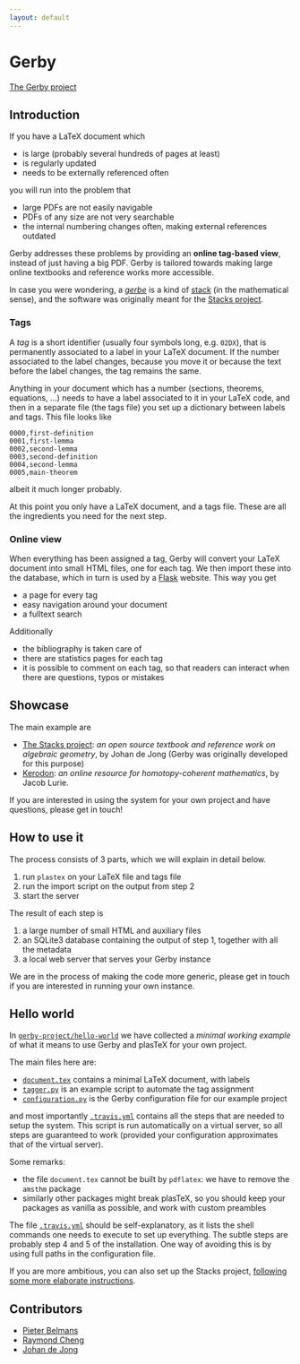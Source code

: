 ```yaml
---
layout: default
---
```


# Gerby

[The Gerby project](https://github.com/gerby-project)

## Introduction
If you have a LaTeX document which

* is large (probably several hundreds of pages at least)
* is regularly updated
* needs to be externally referenced often

you will run into the problem that

* large PDFs are not easily navigable
* PDFs of any size are not very searchable
* the internal numbering changes often, making external references outdated

Gerby addresses these problems by providing an **online tag-based view**, instead of just having a big PDF. Gerby is tailored towards making large online textbooks and reference works more accessible.

In case you were wondering, a [*gerbe*](https://en.wikipedia.org/wiki/Gerbe) is a kind of [stack](https://en.wikipedia.org/wiki/Stack_(mathematics)) (in the mathematical sense), and the software was originally meant for the [Stacks project](https://stacks.math.columbia.edu).


### Tags
A *tag* is a short identifier (usually four symbols long, e.g. `02DX`), that is permanently associated to a label in your LaTeX document. If the number associated to the label changes, because you move it or because the text before the label changes, the tag remains the same.

Anything in your document which has a number (sections, theorems, equations, ...) needs to have a label associated to it in your LaTeX code, and then in a separate file (the tags file) you set up a dictionary between labels and tags. This file looks like

```
0000,first-definition
0001,first-lemma
0002,second-lemma
0003,second-definition
0004,second-lemma
0005,main-theorem
```

albeit it much longer probably.

At this point you only have a LaTeX document, and a tags file. These are all the ingredients you need for the next step.

### Online view
When everything has been assigned a tag, Gerby will convert your LaTeX document into small HTML files, one for each tag. We then import these into the database, which in turn is used by a [Flask](http://flask.pocoo.org) website. This way you get

* a page for every tag
* easy navigation around your document
* a fulltext search

Additionally

* the bibliography is taken care of
* there are statistics pages for each tag
* it is possible to comment on each tag, so that readers can interact when there are questions, typos or mistakes


## Showcase
The main example are

* [The Stacks project](https://stacks.math.columbia.edu): _an open source textbook and reference work on algebraic geometry_, by Johan de Jong (Gerby was originally developed for this purpose)
* [Kerodon](https://kerodon.net): _an online resource for homotopy-coherent mathematics_, by Jacob Lurie.

If you are interested in using the system for your own project and have questions, please get in touch!


## How to use it
The process consists of 3 parts, which we will explain in detail below.

1. run `plastex` on your LaTeX file and tags file
2. run the import script on the output from step 2
3. start the server

The result of each step is

1. a large number of small HTML and auxiliary files
2. an SQLite3 database containing the output of step 1, together with all the metadata
3. a local web server that serves your Gerby instance

We are in the process of making the code more generic, please get in touch if you are interested in running your own instance.


## Hello world
In [`gerby-project/hello-world`](https://github.com/gerby-project/hello-world) we have collected a _minimal working example_ of what it means to use Gerby and plasTeX for your own project.

The main files here are:

* [`document.tex`](https://github.com/gerby-project/hello-world/blob/master/document.tex) contains a minimal LaTeX document, with labels
* [`tagger.py`](https://github.com/gerby-project/hello-world/blob/master/tagger.py) is an example script to automate the tag assignment
* [`configuration.py`](https://github.com/gerby-project/hello-world/blob/master/configuration.py) is the Gerby configuration file for our example project

and most importantly [`.travis.yml`](https://github.com/gerby-project/hello-world/blob/master/.travis.yml) contains all the steps that are needed to setup the system. This script is run automatically on a virtual server, so all steps are guaranteed to work (provided your configuration approximates that of the virtual server).

Some remarks:

* the file `document.tex` cannot be built by `pdflatex`: we have to remove the `amsthm` package
* similarly other packages might break plasTeX, so you should keep your packages as vanilla as possible, and work with custom preambles

The file [`.travis.yml`](https://github.com/gerby-project/hello-world/blob/master/.travis.yml) should be self-explanatory, as it lists the shell commands one needs to execute to set up everything. The subtle steps are probably step 4 and 5 of the installation. One way of avoiding this is by using full paths in the configuration file.


If you are more ambitious, you can also set up the Stacks project, [following some more elaborate instructions](/stacks-instructions).


## Contributors

* [Pieter Belmans](http://pbelmans.ncag.info)
* [Raymond Cheng](http://chngr.github.io/)
* [Johan de Jong](http://www.math.columbia.edu/~dejong/)

